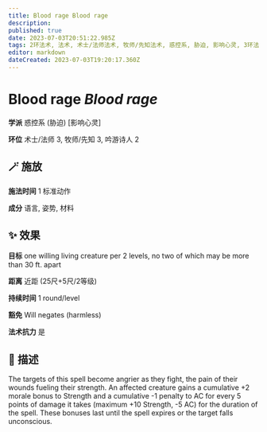 ```yaml
---
title: Blood rage Blood rage
description: 
published: true
date: 2023-07-03T20:51:22.985Z
tags: 2环法术, 法术, 术士/法师法术, 牧师/先知法术, 惑控系, 胁迫, 影响心灵, 3环法术, 吟游诗人法术
editor: markdown
dateCreated: 2023-07-03T19:20:17.360Z
---
```


# **Blood rage** *Blood rage*

**学派** 惑控系 (胁迫) \[影响心灵\] 

**环位** 术士/法师 3, 牧师/先知 3, 吟游诗人 2

## 🪄 施放

**施法时间** 1 标准动作

**成分** 语言, 姿势, 材料

## ✨ 效果 

**目标** one willing living creature per 2 levels, no two of which may be more than 30 ft. apart 

**距离** 近距 (25尺+5尺/2等级)  

**持续时间** 1 round/level 

**豁免** Will negates (harmless)

**法术抗力** 是

## 📖 描述

The targets of this spell become angrier as they fight, the pain of their wounds fueling their strength. An affected creature gains a cumulative +2 morale bonus to Strength and a cumulative -1 penalty to AC for every 5 points of damage it takes (maximum +10 Strength, -5 AC) for the duration of the spell. These bonuses last until the spell expires or the target falls unconscious.
    
